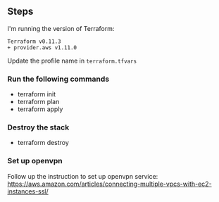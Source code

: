 ## Steps

I'm running the version of Terraform:
```
Terraform v0.11.3
+ provider.aws v1.11.0
```

Update the profile name in `terraform.tfvars`

### Run the following commands
- terraform init
- terraform plan
- terraform apply

### Destroy the stack
- terraform destroy

### Set up openvpn

Follow up the instruction to set up openvpn service: https://aws.amazon.com/articles/connecting-multiple-vpcs-with-ec2-instances-ssl/

